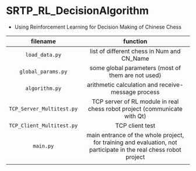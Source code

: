 # SRTP_RL_DecisionAlgorithm

- Using Reinforcement Learning for Decision Making of Chinese Chess

| filename| function|
|:----:|:----:|
| `load_data.py`| list of different chess in Num and CN_Name |
| `global_params.py`| some global parameters (most of them are not used) |
| `algorithm.py`| arithmetic calculation and receive-message process |
| `TCP_Server_Multitest.py`|TCP server of RL module in real chess robot project (communicate with Qt)  |
| `TCP_Client_Multitest.py`|TCP client test |
|`main.py` | main entrance of the whole project, for training and evaluation, not participate in the real chess robot project |
| | |
